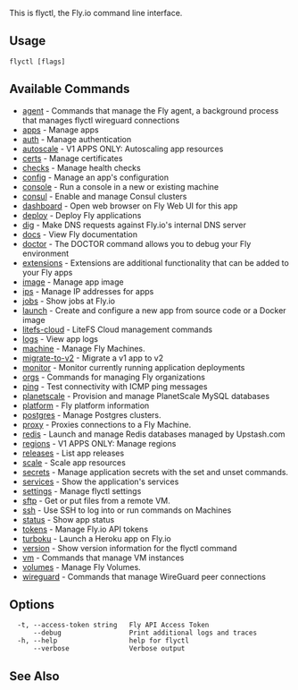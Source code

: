 This is flyctl, the Fly.io command line interface.

## Usage
~~~
flyctl [flags]
~~~

## Available Commands
* [agent](/docs/flyctl/agent/)	 - Commands that manage the Fly agent, a background process that manages flyctl wireguard connections
* [apps](/docs/flyctl/apps/)	 - Manage apps
* [auth](/docs/flyctl/auth/)	 - Manage authentication
* [autoscale](/docs/flyctl/autoscale/)	 - V1 APPS ONLY: Autoscaling app resources
* [certs](/docs/flyctl/certs/)	 - Manage certificates
* [checks](/docs/flyctl/checks/)	 - Manage health checks
* [config](/docs/flyctl/config/)	 - Manage an app's configuration
* [console](/docs/flyctl/console/)	 - Run a console in a new or existing machine
* [consul](/docs/flyctl/consul/)	 - Enable and manage Consul clusters
* [dashboard](/docs/flyctl/dashboard/)	 - Open web browser on Fly Web UI for this app
* [deploy](/docs/flyctl/deploy/)	 - Deploy Fly applications
* [dig](/docs/flyctl/dig/)	 - Make DNS requests against Fly.io's internal DNS server
* [docs](/docs/flyctl/docs/)	 - View Fly documentation
* [doctor](/docs/flyctl/doctor/)	 - The DOCTOR command allows you to debug your Fly environment
* [extensions](/docs/flyctl/extensions/)	 - Extensions are additional functionality that can be added to your Fly apps
* [image](/docs/flyctl/image/)	 - Manage app image
* [ips](/docs/flyctl/ips/)	 - Manage IP addresses for apps
* [jobs](/docs/flyctl/jobs/)	 - Show jobs at Fly.io
* [launch](/docs/flyctl/launch/)	 - Create and configure a new app from source code or a Docker image
* [litefs-cloud](/docs/flyctl/litefs-cloud/)	 - LiteFS Cloud management commands
* [logs](/docs/flyctl/logs/)	 - View app logs
* [machine](/docs/flyctl/machine/)	 - Manage Fly Machines.
* [migrate-to-v2](/docs/flyctl/migrate-to-v2/)	 - Migrate a v1 app to v2
* [monitor](/docs/flyctl/monitor/)	 - Monitor currently running application deployments
* [orgs](/docs/flyctl/orgs/)	 - Commands for managing Fly organizations
* [ping](/docs/flyctl/ping/)	 - Test connectivity with ICMP ping messages
* [planetscale](/docs/flyctl/planetscale/)	 - Provision and manage PlanetScale MySQL databases
* [platform](/docs/flyctl/platform/)	 - Fly platform information
* [postgres](/docs/flyctl/postgres/)	 - Manage Postgres clusters.
* [proxy](/docs/flyctl/proxy/)	 - Proxies connections to a Fly Machine.
* [redis](/docs/flyctl/redis/)	 - Launch and manage Redis databases managed by Upstash.com
* [regions](/docs/flyctl/regions/)	 - V1 APPS ONLY: Manage regions
* [releases](/docs/flyctl/releases/)	 - List app releases
* [scale](/docs/flyctl/scale/)	 - Scale app resources
* [secrets](/docs/flyctl/secrets/)	 - Manage application secrets with the set and unset commands.
* [services](/docs/flyctl/services/)	 - Show the application's services
* [settings](/docs/flyctl/settings/)	 - Manage flyctl settings
* [sftp](/docs/flyctl/sftp/)	 - Get or put files from a remote VM.
* [ssh](/docs/flyctl/ssh/)	 - Use SSH to log into or run commands on Machines
* [status](/docs/flyctl/status/)	 - Show app status
* [tokens](/docs/flyctl/tokens/)	 - Manage Fly.io API tokens
* [turboku](/docs/flyctl/turboku/)	 - Launch a Heroku app on Fly.io
* [version](/docs/flyctl/version/)	 - Show version information for the flyctl command
* [vm](/docs/flyctl/vm/)	 - Commands that manage VM instances
* [volumes](/docs/flyctl/volumes/)	 - Manage Fly Volumes.
* [wireguard](/docs/flyctl/wireguard/)	 - Commands that manage WireGuard peer connections

## Options

~~~
  -t, --access-token string   Fly API Access Token
      --debug                 Print additional logs and traces
  -h, --help                  help for flyctl
      --verbose               Verbose output
~~~

## See Also


